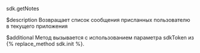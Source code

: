 sdk.getNotes

$description
Возвращает список сообщения присланных пользователю в текущего приложения

$additional
Метод вызывается с использованием параметра sdkToken из {% replace_method sdk.init %}.